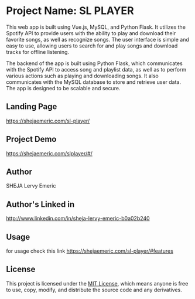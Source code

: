 # Project Name: SL PLAYER
    
This web app is built using Vue.js, MySQL, and Python Flask. It utilizes the Spotify API to provide users with the ability to play and download their favorite songs, as well as recognize songs. The user interface is simple and easy to use, allowing users to search for and play songs and download tracks for offline listening.

The backend of the app is built using Python Flask, which communicates with the Spotify API to access song and playlist data, as well as to perform various actions such as playing and downloading songs. It also communicates with the MySQL database to store and retrieve user data. The app is designed to be scalable and secure.

## Landing Page
https://shejaemeric.com/sl-player/

## Project Demo
https://shejaemeric.com/slplayer/#/

## Author
SHEJA Lervy Emeric

## Author's Linked in
http://www.linkedin.com/in/sheja-lervy-emeric-b0a02b240
    
## Usage
for usage check this link https://shejaemeric.com/sl-player/#features

## License

This project is licensed under the [MIT License](https://opensource.org/licenses/MIT), which means anyone is free to use, copy, modify, and distribute the source code and any derivatives.

